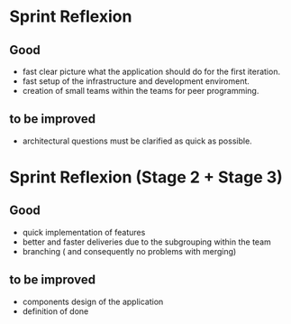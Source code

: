 # Sprint Reflexion

## Good
- fast clear picture what the application should do for the first iteration.
- fast setup of the infrastructure and development enviroment.
- creation of small teams within the teams for peer programming.

## to be improved
- architectural questions must be clarified as quick as possible.


# Sprint Reflexion (Stage 2 + Stage 3)

## Good
- quick implementation of features
- better and faster deliveries due to the subgrouping within the team
- branching ( and consequently no problems with merging)

## to be improved
- components design of the application
- definition of done